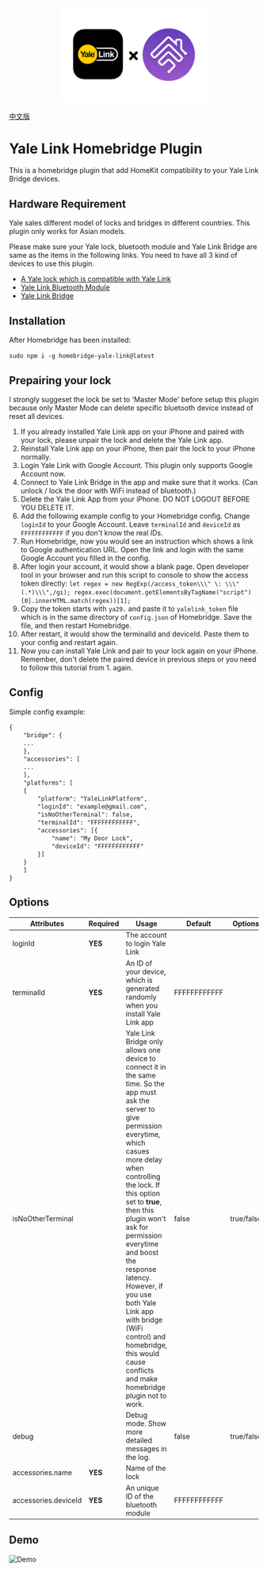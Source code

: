 <p align="center">
<img src="./logo.png" width="300">
</p>


[中文版](./README_zh.md)

# Yale Link Homebridge Plugin

This is a homebridge plugin that add HomeKit compatibility to your Yale Link Bridge devices.


## Hardware Requirement

Yale sales different model of locks and bridges in different countries. This plugin only works for Asian models.

Please make sure your Yale lock, bluetooth module and Yale Link Bridge are same as the items in the following links. You need to have all 3 kind of devices to use this plugin.

* [A Yale lock which is compatible with Yale Link](https://www.yaletaiwanstore.com.tw/product_category/yale-link)
* [Yale Link Bluetooth Module](https://www.yalehome.co.in/en/products/products-categories/smart-products/accessories/yale-link-bluetooth-module/)
* [Yale Link Bridge](https://www.yaletaiwanstore.com.tw/products/yale-link-bridge/)

## Installation

After Homebridge has been installed:

`sudo npm i -g homebridge-yale-link@latest`

## Prepairing your lock

I strongly suggeset the lock be set to 'Master Mode' before setup this plugin because only Master Mode can delete specific bluetooth device instead of reset all devices.

1. If you already installed Yale Link app on your iPhone and paired with your lock, please unpair the lock and delete the Yale Link app.
2. Reinstall Yale Link app on your iPhone, then pair the lock to your iPhone normally.
3. Login Yale Link with Google Account. This plugin only supports Google Account now.
4. Connect to Yale Link Bridge in the app and make sure that it works. (Can unlock / lock the door with WiFi instead of bluetooth.)
5. Delete the Yale Link App from your iPhone. DO NOT LOGOUT BEFORE YOU DELETE IT.
6. Add the following example config to your Homebridge config. Change `loginId` to your Google Account. Leave `terminalId` and `deviceId` as `FFFFFFFFFFFF` if you don't know the real IDs.
7. Run Homebridge, now you would see an instruction which shows a link to Google authentication URL. Open the link and login with the same Google Account you filled in the config.
8. After login your account, it would show a blank page. Open developer tool in your browser and run this script to console to show the access token directly:
`let regex = new RegExp(/access_token\\\" \: \\\"(.*)\\\",/gi); regex.exec(document.getElementsByTagName("script")[0].innerHTML.match(regex))[1];`
9. Copy the token starts with `ya29.` and paste it to `yalelink_token` file which is in the same directory of `config.json` of Homebridge. Save the file, and then restart Homebridge.
10. After restart, it would show the terminalId and deviceId. Paste them to your config and restart again.
11. Now you can install Yale Link and pair to your lock again on your iPhone. Remember, don't delete the paired device in previous steps or you need to follow this tutorial from 1. again.

## Config

Simple config example:

```
{
    "bridge": {
    ...
    },
    "accessories": [
    ...
    ],
    "platforms": [
    {
        "platform": "YaleLinkPlatform",
        "loginId": "example@gmail.com",
        "isNoOtherTerminal": false,
        "terminalId": "FFFFFFFFFFFF",
        "accessories": [{
            "name": "My Door Lock",
            "deviceId": "FFFFFFFFFFFF"
        }]
    }
    ]
}
```

## Options

| **Attributes** | **Required** | **Usage** | **Default** | **Options** |
|----------------|--------------|-----------|-------------|-------------|
| loginId | **YES** | The account to login Yale Link | 
| terminalId | **YES** | An ID of your device, which is generated randomly when you install Yale Link app | FFFFFFFFFFFF |
| isNoOtherTerminal |  | Yale Link Bridge only allows one device to connect it in the same time. So the app must ask the server to give permission everytime, which casues more delay when controlling the lock. If this option set to **true**, then this plugin won't ask for permission everytime and boost the response latency. However, if you use both Yale Link app with bridge (WiFi control) and homebridge, this would cause conflicts and make homebridge plugin not to work. | false | true/false
| debug | | Debug mode. Show more detailed messages in the log. | false | true/false
| accessories.name | **YES** | Name of the lock | |
| accessories.deviceId | **YES** | An unique ID of the bluetooth module | FFFFFFFFFFFF |

## Demo

![Demo](https://i.imgur.com/Crgf7Rm.gif)